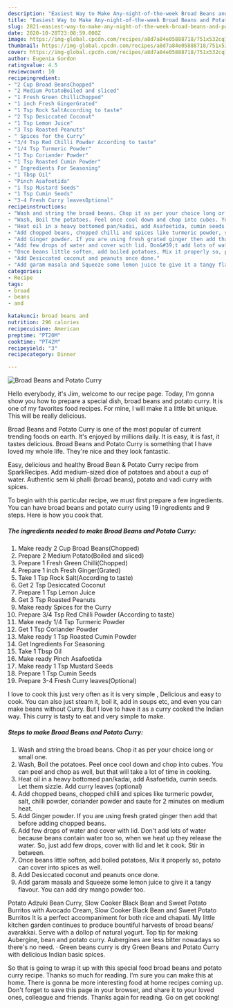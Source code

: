 ```yaml
---
description: "Easiest Way to Make Any-night-of-the-week Broad Beans and Potato Curry"
title: "Easiest Way to Make Any-night-of-the-week Broad Beans and Potato Curry"
slug: 2821-easiest-way-to-make-any-night-of-the-week-broad-beans-and-potato-curry
date: 2020-10-28T23:08:59.008Z
image: https://img-global.cpcdn.com/recipes/a8d7a84e05888718/751x532cq70/broad-beans-and-potato-curry-recipe-main-photo.jpg
thumbnail: https://img-global.cpcdn.com/recipes/a8d7a84e05888718/751x532cq70/broad-beans-and-potato-curry-recipe-main-photo.jpg
cover: https://img-global.cpcdn.com/recipes/a8d7a84e05888718/751x532cq70/broad-beans-and-potato-curry-recipe-main-photo.jpg
author: Eugenia Gordon
ratingvalue: 4.5
reviewcount: 10
recipeingredient:
- "2 Cup Broad BeansChopped"
- "2 Medium PotatoBoiled and sliced"
- "1 Fresh Green ChilliChopped"
- "1 inch Fresh GingerGrated"
- "1 Tsp Rock SaltAccording to taste"
- "2 Tsp Desiccated Coconut"
- "1 Tsp Lemon Juice"
- "3 Tsp Roasted Peanuts"
- " Spices for the Curry"
- "3/4 Tsp Red Chilli Powder According to taste"
- "1/4 Tsp Turmeric Powder"
- "1 Tsp Coriander Powder"
- "1 Tsp Roasted Cumin Powder"
- " Ingredients For Seasoning"
- "1 Tbsp Oil"
- "Pinch Asafoetida"
- "1 Tsp Mustard Seeds"
- "1 Tsp Cumin Seeds"
- "3-4 Fresh Curry leavesOptional"
recipeinstructions:
- "Wash and string the broad beans. Chop it as per your choice long or small one."
- "Wash, Boil the potatoes. Peel once cool down and chop into cubes. You can peel and chop as well, but that will take a lot of time in cooking."
- "Heat oil in a heavy bottomed pan/kadai, add Asafoetida, cumin seeds. Let them sizzle. Add curry leaves (optional)"
- "Add chopped beans, chopped chilli and spices like turmeric powder, salt, chilli powder, coriander powder and saute for 2 minutes on medium heat."
- "Add Ginger powder. If you are using fresh grated ginger then add that before adding chopped beans."
- "Add few drops of water and cover with lid. Don&#39;t add lots of water because beans contain water too so, when we heat up they release the water. So, just add few drops, cover with lid and let it cook. Stir in between."
- "Once beans little soften, add boiled potatoes, Mix it properly so, potato can cover into spices as well."
- "Add Desiccated coconut and peanuts once done."
- "Add garam masala and Squeeze some lemon juice to give it a tangy flavour. You can add dry mango powder too."
categories:
- Recipe
tags:
- broad
- beans
- and

katakunci: broad beans and 
nutrition: 296 calories
recipecuisine: American
preptime: "PT20M"
cooktime: "PT42M"
recipeyield: "3"
recipecategory: Dinner

---
```



![Broad Beans and Potato Curry](https://img-global.cpcdn.com/recipes/a8d7a84e05888718/751x532cq70/broad-beans-and-potato-curry-recipe-main-photo.jpg)

Hello everybody, it's Jim, welcome to our recipe page. Today, I'm gonna show you how to prepare a special dish, broad beans and potato curry. It is one of my favorites food recipes. For mine, I will make it a little bit unique. This will be really delicious.

Broad Beans and Potato Curry is one of the most popular of current trending foods on earth. It's enjoyed by millions daily. It is easy, it is fast, it tastes delicious. Broad Beans and Potato Curry is something that I have loved my whole life. They're nice and they look fantastic.

Easy, delicious and healthy Broad Bean &amp; Potato Curry recipe from SparkRecipes. Add medium-sized dice of potatoes and about a cup of water. Authentic sem ki phalli (broad beans), potato and vadi curry with spices.


To begin with this particular recipe, we must first prepare a few ingredients. You can have broad beans and potato curry using 19 ingredients and 9 steps. Here is how you cook that.

<!--inarticleads1-->

##### The ingredients needed to make Broad Beans and Potato Curry:

1. Make ready 2 Cup Broad Beans(Chopped)
1. Prepare 2 Medium Potato(Boiled and sliced)
1. Prepare 1 Fresh Green Chilli(Chopped)
1. Prepare 1 inch Fresh Ginger(Grated)
1. Take 1 Tsp Rock Salt(According to taste)
1. Get 2 Tsp Desiccated Coconut
1. Prepare 1 Tsp Lemon Juice
1. Get 3 Tsp Roasted Peanuts
1. Make ready  Spices for the Curry
1. Prepare 3/4 Tsp Red Chilli Powder (According to taste)
1. Make ready 1/4 Tsp Turmeric Powder
1. Get 1 Tsp Coriander Powder
1. Make ready 1 Tsp Roasted Cumin Powder
1. Get  Ingredients For Seasoning
1. Take 1 Tbsp Oil
1. Make ready Pinch Asafoetida
1. Make ready 1 Tsp Mustard Seeds
1. Prepare 1 Tsp Cumin Seeds
1. Prepare 3-4 Fresh Curry leaves(Optional)


I love to cook this just very often as it is very simple , Delicious and easy to cook. You can also just steam it, boil it, add in soups etc, and even you can make beans without Curry. But I love to have it as a curry cooked the Indian way. This curry is tasty to eat and very simple to make. 

<!--inarticleads2-->

##### Steps to make Broad Beans and Potato Curry:

1. Wash and string the broad beans. Chop it as per your choice long or small one.
1. Wash, Boil the potatoes. Peel once cool down and chop into cubes. You can peel and chop as well, but that will take a lot of time in cooking.
1. Heat oil in a heavy bottomed pan/kadai, add Asafoetida, cumin seeds. Let them sizzle. Add curry leaves (optional)
1. Add chopped beans, chopped chilli and spices like turmeric powder, salt, chilli powder, coriander powder and saute for 2 minutes on medium heat.
1. Add Ginger powder. If you are using fresh grated ginger then add that before adding chopped beans.
1. Add few drops of water and cover with lid. Don&#39;t add lots of water because beans contain water too so, when we heat up they release the water. So, just add few drops, cover with lid and let it cook. Stir in between.
1. Once beans little soften, add boiled potatoes, Mix it properly so, potato can cover into spices as well.
1. Add Desiccated coconut and peanuts once done.
1. Add garam masala and Squeeze some lemon juice to give it a tangy flavour. You can add dry mango powder too.


Potato Adzuki Bean Curry, Slow Cooker Black Bean and Sweet Potato Burritos with Avocado Cream, Slow Cooker Black Bean and Sweet Potato Burritos It is a perfect accompaniment for both rice and chapati. My little kitchen garden continues to produce bountiful harvests of broad beans/ avarakkai. Serve with a dollop of natural yogurt. Top tip for making Aubergine, bean and potato curry. Aubergines are less bitter nowadays so there&#39;s no need. · Green beans curry is dry Green Beans and Potato Curry with delicious Indian basic spices. 

So that is going to wrap it up with this special food broad beans and potato curry recipe. Thanks so much for reading. I'm sure you can make this at home. There is gonna be more interesting food at home recipes coming up. Don't forget to save this page in your browser, and share it to your loved ones, colleague and friends. Thanks again for reading. Go on get cooking!
